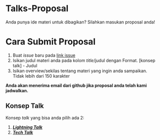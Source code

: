 # Talks-Proposal
Anda punya ide materi untuk dibagikan? Silahkan masukan proposal anda!

# Cara Submit Proposal
1. Buat _issue_ baru pada [link issue](https://github.com/LombokDevMeetup/Talks-Proposal/issues/new)
2. Isikan judul materi anda pada kolom _title_/judul dengan Format. [konsep talk] - Judul
3. Isikan overview/sekilas tentang materi yang ingin anda sampaikan. Tidak lebih dari 150 karakter

__Anda akan menerima email dari github jika proposal anda telah kami jadwalkan.__

## Konsep Talk
Konsep _talk_ yang bisa anda pilih ada 2:
1. [___Lightning Talk___](https://github.com/LombokDevMeetup/event-concepts/blob/master/lightning-talks.md)
2. [___Tech Talk___](https://github.com/LombokDevMeetup/event-concepts/blob/master/tech-talks.md)
